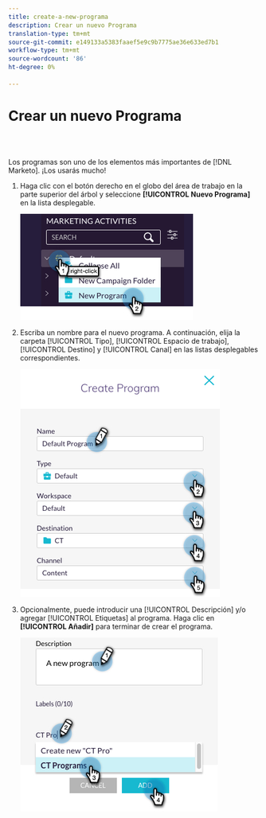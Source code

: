 ```yaml
---
title: create-a-new-programa
description: Crear un nuevo Programa
translation-type: tm+mt
source-git-commit: e149133a5383faaef5e9c9b7775ae36e633ed7b1
workflow-type: tm+mt
source-wordcount: '86'
ht-degree: 0%

---
```



# Crear un nuevo Programa

<br> 

Los programas son uno de los elementos más importantes de [!DNL Marketo]. ¡Los usarás mucho!

1. Haga clic con el botón derecho en el globo del área de trabajo en la parte superior del árbol y seleccione **[!UICONTROL Nuevo Programa]** en la lista desplegable.

   ![Imagen uno](/help/sky/assets/programs/create-a-new-program/create-a-new-program-1.png)

1. Escriba un nombre para el nuevo programa. A continuación, elija la carpeta [!UICONTROL Tipo], [!UICONTROL Espacio de trabajo], [!UICONTROL Destino] y [!UICONTROL Canal] en las listas desplegables correspondientes.

   ![Imagen dos](/help/sky/assets/programs/create-a-new-program/create-a-new-program-2.png)

1. Opcionalmente, puede introducir una [!UICONTROL Descripción] y/o agregar [!UICONTROL Etiquetas] al programa. Haga clic en **[!UICONTROL Añadir]** para terminar de crear el programa.

   ![Imagen tres](/help/sky/assets/programs/create-a-new-program/create-a-new-program-3.png)
